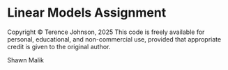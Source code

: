 # Linear Models Assignment

Copyright © Terence Johnson, 2025
This code is freely available for personal, educational, and non-commercial use, provided that appropriate credit is given to the original author.

Shawn Malik
